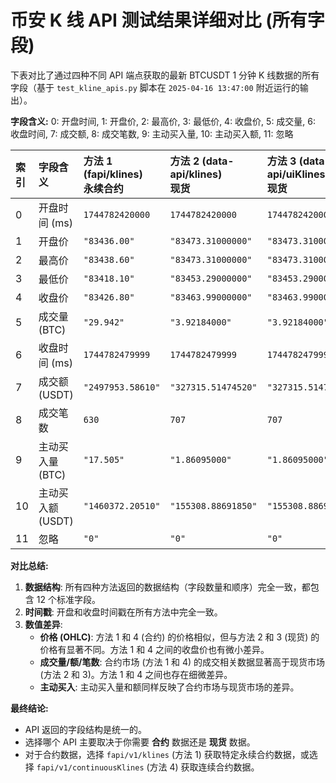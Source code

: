 # 币安 K 线 API 测试结果详细对比 (所有字段)

下表对比了通过四种不同 API 端点获取的最新 BTCUSDT 1 分钟 K 线数据的所有字段（基于 `test_kline_apis.py` 脚本在 `2025-04-16 13:47:00` 附近运行的输出）。

**字段含义:**
0: 开盘时间, 1: 开盘价, 2: 最高价, 3: 最低价, 4: 收盘价, 5: 成交量, 6: 收盘时间, 7: 成交额, 8: 成交笔数, 9: 主动买入量, 10: 主动买入额, 11: 忽略

| 索引 | 字段含义                   | 方法 1 (fapi/klines)<br>永续合约 | 方法 2 (data-api/klines)<br>现货 | 方法 3 (data-api/uiKlines)<br>现货 | 方法 4 (fapi/continuousKlines)<br>连续合约 |
| :--- | :------------------------- | :------------------------------ | :---------------------------- | :------------------------------ | :-------------------------------------- |
| 0    | 开盘时间 (ms)            | `1744782420000`                 | `1744782420000`               | `1744782420000`                 | `1744782420000`                         |
| 1    | 开盘价                     | `"83436.00"`                    | `"83473.31000000"`            | `"83473.31000000"`            | `"83436.00"`                            |
| 2    | 最高价                     | `"83438.60"`                    | `"83473.31000000"`            | `"83473.31000000"`            | `"83438.60"`                            |
| 3    | 最低价                     | `"83418.10"`                    | `"83453.29000000"`            | `"83453.29000000"`            | `"83418.10"`                            |
| 4    | 收盘价                     | `"83426.80"`                    | `"83463.99000000"`            | `"83463.99000000"`            | `"83434.10"`                            |
| 5    | 成交量 (BTC)               | `"29.942"`                      | `"3.92184000"`                | `"3.92184000"`                | `"30.873"`                              |
| 6    | 收盘时间 (ms)            | `1744782479999`                 | `1744782479999`               | `1744782479999`                 | `1744782479999`                         |
| 7    | 成交额 (USDT)              | `"2497953.58610"`               | `"327315.51474520"`           | `"327315.51474520"`           | `"2575625.60380"`                       |
| 8    | 成交笔数                   | `630`                           | `707`                         | `707`                         | `697`                                   |
| 9    | 主动买入量 (BTC)         | `"17.505"`                      | `"1.86095000"`                | `"1.86095000"`                | `"17.918"`                              |
| 10   | 主动买入额 (USDT)        | `"1460372.20510"`               | `"155308.88691850"`           | `"155308.88691850"`           | `"1494828.24220"`                       |
| 11   | 忽略                       | `"0"`                           | `"0"`                         | `"0"`                         | `"0"`                                   |

**对比总结:**

1.  **数据结构**: 所有四种方法返回的数据结构（字段数量和顺序）完全一致，都包含 12 个标准字段。
2.  **时间戳**: 开盘和收盘时间戳在所有方法中完全一致。
3.  **数值差异**:
    *   **价格 (OHLC)**: 方法 1 和 4 (合约) 的价格相似，但与方法 2 和 3 (现货) 的价格有显著不同。方法 1 和 4 之间的收盘价也有微小差异。
    *   **成交量/额/笔数**: 合约市场 (方法 1 和 4) 的成交相关数据显著高于现货市场 (方法 2 和 3)。方法 1 和 4 之间也存在细微差异。
    *   **主动买入**: 主动买入量和额同样反映了合约市场与现货市场的差异。

**最终结论:**

*   API 返回的字段结构是统一的。
*   选择哪个 API 主要取决于你需要 **合约** 数据还是 **现货** 数据。
*   对于合约数据，选择 `fapi/v1/klines` (方法 1) 获取特定永续合约数据，或选择 `fapi/v1/continuousKlines` (方法 4) 获取连续合约数据。